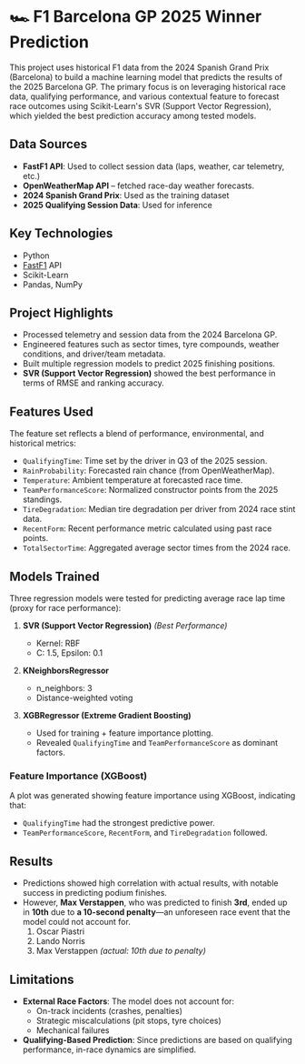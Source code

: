 # 🏎️ F1 Barcelona GP 2025 Winner Prediction

This project uses historical F1 data from the 2024 Spanish Grand Prix (Barcelona) to build a machine learning model that predicts the results of the 2025 Barcelona GP. The primary focus is on leveraging historical race data, qualifying performance, and various contextual feature to forecast race outcomes using Scikit-Learn's SVR (Support Vector Regression), which yielded the best prediction accuracy among tested models.

## Data Sources

- **FastF1 API**: Used to collect session data (laps, weather, car telemetry, etc.)
- **OpenWeatherMap API** – fetched race-day weather forecasts.
- **2024 Spanish Grand Prix**: Used as the training dataset
- **2025 Qualifying Session Data**: Used for inference

## Key Technologies

- Python 
- [FastF1](https://theoehrly.github.io/Fast-F1/) API
- Scikit-Learn
- Pandas, NumPy

## Project Highlights

- Processed telemetry and session data from the 2024 Barcelona GP.
- Engineered features such as sector times, tyre compounds, weather conditions, and driver/team metadata.
- Built multiple regression models to predict 2025 finishing positions.
- **SVR (Support Vector Regression)** showed the best performance in terms of RMSE and ranking accuracy.

## Features Used

The feature set reflects a blend of performance, environmental, and historical metrics:

- `QualifyingTime`: Time set by the driver in Q3 of the 2025 session.
- `RainProbability`: Forecasted rain chance (from OpenWeatherMap).
- `Temperature`: Ambient temperature at forecasted race time.
- `TeamPerformanceScore`: Normalized constructor points from the 2025 standings.
- `TireDegradation`: Median tire degradation per driver from 2024 race stint data.
- `RecentForm`: Recent performance metric calculated using past race points.
- `TotalSectorTime`: Aggregated average sector times from the 2024 race.

## Models Trained

Three regression models were tested for predicting average race lap time (proxy for race performance):

1. **SVR (Support Vector Regression)** *(Best Performance)*
   - Kernel: RBF
   - C: 1.5, Epsilon: 0.1

2. **KNeighborsRegressor**
   - n_neighbors: 3
   - Distance-weighted voting

3. **XGBRegressor (Extreme Gradient Boosting)**
   - Used for training + feature importance plotting.
   - Revealed `QualifyingTime` and `TeamPerformanceScore` as dominant factors.

### Feature Importance (XGBoost)

A plot was generated showing feature importance using XGBoost, indicating that:

- `QualifyingTime` had the strongest predictive power.
- `TeamPerformanceScore`, `RecentForm`, and `TireDegradation` followed.


## Results

- Predictions showed high correlation with actual results, with notable success in predicting podium finishes.
- However, **Max Verstappen**, who was predicted to finish **3rd**, ended up in **10th** due to **a 10-second penalty**—an unforeseen race event that the model could not account for.
  1. Oscar Piastri
  2. Lando Norris
  3. Max Verstappen *(actual: 10th due to penalty)*

## Limitations

- **External Race Factors**: The model does not account for:
  - On-track incidents (crashes, penalties)
  - Strategic miscalculations (pit stops, tyre choices)
  - Mechanical failures
- **Qualifying-Based Prediction**: Since predictions are based on qualifying performance, in-race dynamics are simplified.



